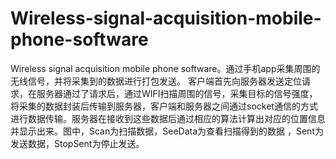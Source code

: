 # Wireless-signal-acquisition-mobile-phone-software
Wireless signal acquisition mobile phone software。通过手机app采集周围的无线信号，并将采集到的数据进行打包发送。
客户端首先向服务器发送定位请求，在服务器通过了请求后，通过WIFI扫描周围的信号，采集目标的信号强度，将采集的数据封装后传输到服务器，客户端和服务器之间通过socket通信的方式进行数据传输。服务器在接收到这些数据后通过相应的算法计算出对应的位置信息并显示出来。图中，Scan为扫描数据，SeeData为查看扫描得到的数据 ，Sent为发送数据，StopSent为停止发送。
